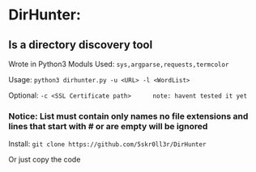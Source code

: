 # DirHunter:
## Is a directory discovery tool

Wrote in Python3
Moduls Used: `sys,argparse,requests,termcolor`
        
Usage: `python3 dirhunter.py -u <URL> -l <WordList>`

Optional: `-c <SSL Certificate path>      note: havent tested it yet`
### Notice: List must contain only names no file extensions and lines that start with # or are empty will be ignored

Install: `git clone https://github.com/5skr0ll3r/DirHunter`

Or just copy the code

